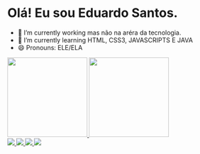 # Olá! Eu sou Eduardo Santos.
 
- 🔭 I’m currently working  mas  não na aréra da tecnologia.
- 🌱 I’m currently learning HTML, CSS3, JAVASCRIPTS E JAVA
- 😄 Pronouns: ELE/ELA

<div>
  <a href="https://github.com/EduSantos20">
  <img height = "180em" src = "https://github-readme-stats.vercel.app/api?username=EduSantos20&show_icons=true&theme=drackla&include_all_commits=true&count_private=true" />
  <img height = "180em" src = "https://github-readme-stats.vercel.app/api/top-langs/?username=EduSantos20&layout=compact&langs_count=7&theme=drack" />
</div>
  <a href="https://www.instagram.com/eduaardosaantos/" target="_blank"> <img src = "https://img.shields.io/badge/Instagram-E4405F?style=for-the-badge&logo=instagram&logoColor=white "> </a>
  <a href = "mailto: eduardo_dasilvasantos18@outlook.com "> <img src = "https://img.shields.io/badge/Microsoft_Outlook-0078D4?style=for-the-badge&logo=microsoft-outlook&logoColor=white"> </a>
  <a href="https://www.linkedin.com/in/eduardo-santos-49a1a1172/" target="_blank"> <img src = "https://img.shields.io/badge/LinkedIn-0077B5?style=for-the-badge&logo=linkedin&logoColor=white "> </a>
  <a href="https://api.whatsapp.com/send?phone=+5535992131330&text=Oi!%20Tudo%20bem?%20T%C3%B4%20entrando%20em%20contato%20pelo%20o%20GitHub." target="_blank"> <img src = "https://img.shields.io/badge/WhatsApp-25D366?style=for-the-badge&logo=whatsapp&logoColor=white "> </a>
